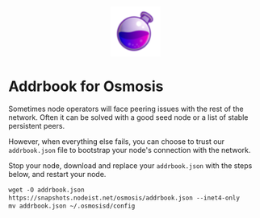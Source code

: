 <p align="center">
  <img height="100" height="auto" src="https://raw.githubusercontent.com/Nodeist/Kurulumlar/main/logos/osmosis.png">
</p>


# Addrbook for Osmosis

Sometimes node operators will face peering issues with the rest of the network. Often it can be solved with a good seed node or a list of stable persistent peers.

However, when everything else fails, you can choose to trust our `addrbook.json` file to bootstrap your node's connection with the network.

Stop your node, download and replace your `addrbook.json` with the steps below, and restart your node.


```
wget -O addrbook.json https://snapshots.nodeist.net/osmosis/addrbook.json --inet4-only
mv addrbook.json ~/.osmosisd/config
```
